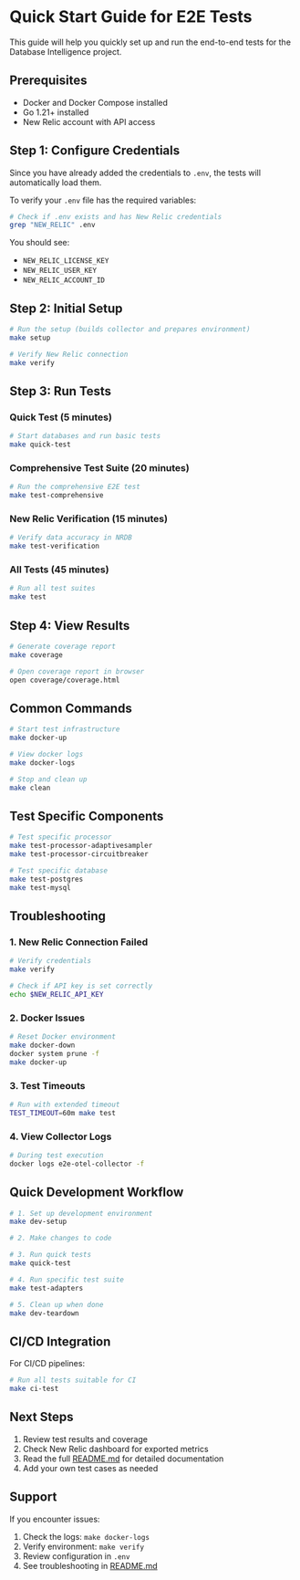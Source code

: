 # Quick Start Guide for E2E Tests

This guide will help you quickly set up and run the end-to-end tests for the Database Intelligence project.

## Prerequisites

- Docker and Docker Compose installed
- Go 1.21+ installed
- New Relic account with API access

## Step 1: Configure Credentials

Since you have already added the credentials to `.env`, the tests will automatically load them.

To verify your `.env` file has the required variables:

```bash
# Check if .env exists and has New Relic credentials
grep "NEW_RELIC" .env
```

You should see:
- `NEW_RELIC_LICENSE_KEY`
- `NEW_RELIC_USER_KEY`
- `NEW_RELIC_ACCOUNT_ID`

## Step 2: Initial Setup

```bash
# Run the setup (builds collector and prepares environment)
make setup

# Verify New Relic connection
make verify
```

## Step 3: Run Tests

### Quick Test (5 minutes)
```bash
# Start databases and run basic tests
make quick-test
```

### Comprehensive Test Suite (20 minutes)
```bash
# Run the comprehensive E2E test
make test-comprehensive
```

### New Relic Verification (15 minutes)
```bash
# Verify data accuracy in NRDB
make test-verification
```

### All Tests (45 minutes)
```bash
# Run all test suites
make test
```

## Step 4: View Results

```bash
# Generate coverage report
make coverage

# Open coverage report in browser
open coverage/coverage.html
```

## Common Commands

```bash
# Start test infrastructure
make docker-up

# View docker logs
make docker-logs

# Stop and clean up
make clean
```

## Test Specific Components

```bash
# Test specific processor
make test-processor-adaptivesampler
make test-processor-circuitbreaker

# Test specific database
make test-postgres
make test-mysql
```

## Troubleshooting

### 1. New Relic Connection Failed

```bash
# Verify credentials
make verify

# Check if API key is set correctly
echo $NEW_RELIC_API_KEY
```

### 2. Docker Issues

```bash
# Reset Docker environment
make docker-down
docker system prune -f
make docker-up
```

### 3. Test Timeouts

```bash
# Run with extended timeout
TEST_TIMEOUT=60m make test
```

### 4. View Collector Logs

```bash
# During test execution
docker logs e2e-otel-collector -f
```

## Quick Development Workflow

```bash
# 1. Set up development environment
make dev-setup

# 2. Make changes to code

# 3. Run quick tests
make quick-test

# 4. Run specific test suite
make test-adapters

# 5. Clean up when done
make dev-teardown
```

## CI/CD Integration

For CI/CD pipelines:

```bash
# Run all tests suitable for CI
make ci-test
```

## Next Steps

1. Review test results and coverage
2. Check New Relic dashboard for exported metrics
3. Read the full [README.md](README.md) for detailed documentation
4. Add your own test cases as needed

## Support

If you encounter issues:
1. Check the logs: `make docker-logs`
2. Verify environment: `make verify`
3. Review configuration in `.env`
4. See troubleshooting in [README.md](README.md)
